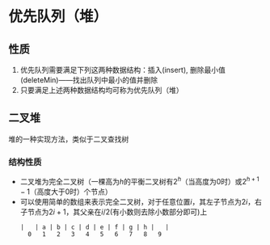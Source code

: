 # 优先队列（堆）
## 性质
1. 优先队列需要满足下列这两种数据结构：插入(insert), 删除最小值(deleteMin)——找出队列中最小的值并删除
2. 只要满足上述两种数据结构均可称为优先队列（堆）

## 二叉堆
堆的一种实现方法，类似于二叉查找树
### 结构性质
- 二叉堆为完全二叉树（一棵高为$h$的平衡二叉树有$2^h$（当高度为0时）或$2^{h+1}-1$（高度大于0时）个节点）
- 可以使用简单的数组来表示完全二叉树，对于任意位置$i$，其左子节点为$2i$，右子节点为$2i+1$，其父亲在$i/2$(有小数则去除小数部分即可)上
  ```
  |   | a | b | c | d | e | f | g | h |   |
    0   1   2   3   4   5   6   7   8   9
  ```

